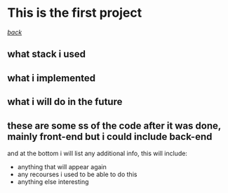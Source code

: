 # This is the first project                        
[*back*](README.md)

## what stack i used 

## what i implemented 

## what i will do in the future 

## these are some ss of the code after it was done, mainly front-end but i could include back-end

and at the bottom i will list any additional info, this will include:
- anything that will appear again 
- any recourses i used to be able to do this 
- anything else interesting 
